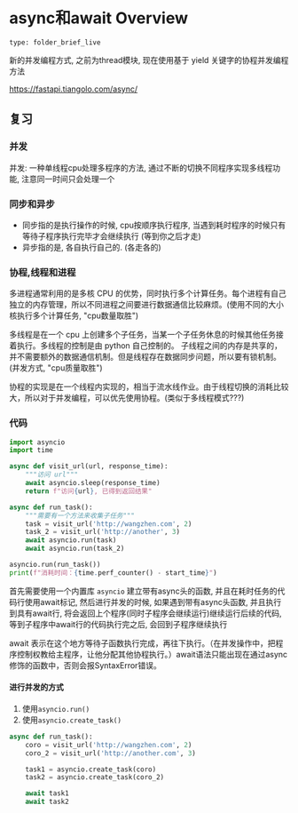 # async和await Overview
 
```ccard
type: folder_brief_live
```
新的并发编程方式, 之前为thread模块, 现在使用基于 yield 关键字的协程并发编程方法

https://fastapi.tiangolo.com/async/
## 复习
### 并发
并发: 一种单线程cpu处理多程序的方法, 通过不断的切换不同程序实现多线程功能, 注意同一时间只会处理一个
### 同步和异步
- 同步指的是执行操作的时候, cpu按顺序执行程序, 当遇到耗时程序的时候只有等待子程序执行完毕才会继续执行 (等到你之后才走)
- 异步指的是, 各自执行自己的. (各走各的)
### 协程,线程和进程
多进程通常利用的是多核 CPU 的优势，同时执行多个计算任务。每个进程有自己独立的内存管理，所以不同进程之间要进行数据通信比较麻烦。(使用不同的大小核执行多个计算任务, "cpu数量取胜")

多线程是在一个 cpu 上创建多个子任务，当某一个子任务休息的时候其他任务接着执行。多线程的控制是由 python 自己控制的。 子线程之间的内存是共享的，并不需要额外的数据通信机制。但是线程存在数据同步问题，所以要有锁机制。 (并发方式, "cpu质量取胜")

协程的实现是在一个线程内实现的，相当于流水线作业。由于线程切换的消耗比较大，所以对于并发编程，可以优先使用协程。(类似于多线程模式???)
### 代码
```python
import asyncio
import time

async def visit_url(url, response_time):
    """访问 url"""
    await asyncio.sleep(response_time)
    return f"访问{url}, 已得到返回结果"

async def run_task():
    """需要有一个方法来收集子任务"""
    task = visit_url('http://wangzhen.com', 2)
    task_2 = visit_url('http://another', 3)
    await asyncio.run(task)
    await asyncio.run(task_2)

asyncio.run(run_task())
print(f"消耗时间：{time.perf_counter() - start_time}")
```

首先需要使用一个内置库 `asyncio` 建立带有async头的函数, 并且在耗时任务的代码行使用await标记, 然后进行并发的时候, 如果遇到带有async头函数, 并且执行到具有await行, 将会返回上个程序(同时子程序会继续运行)继续运行后续的代码, 等到子程序中await行的代码执行完之后, 会回到子程序继续执行

await 表示在这个地方等待子函数执行完成，再往下执行。（在并发操作中，把程序控制权教给主程序，让他分配其他协程执行。）await语法只能出现在通过async修饰的函数中，否则会报SyntaxError错误。

#### 进行并发的方式
1. 使用`asyncio.run()`
2. 使用`asyncio.create_task()`
```python
async def run_task():
    coro = visit_url('http://wangzhen.com', 2)
    coro_2 = visit_url('http://another.com', 3)

    task1 = asyncio.create_task(coro)
    task2 = asyncio.create_task(coro_2)

    await task1
    await task2

```